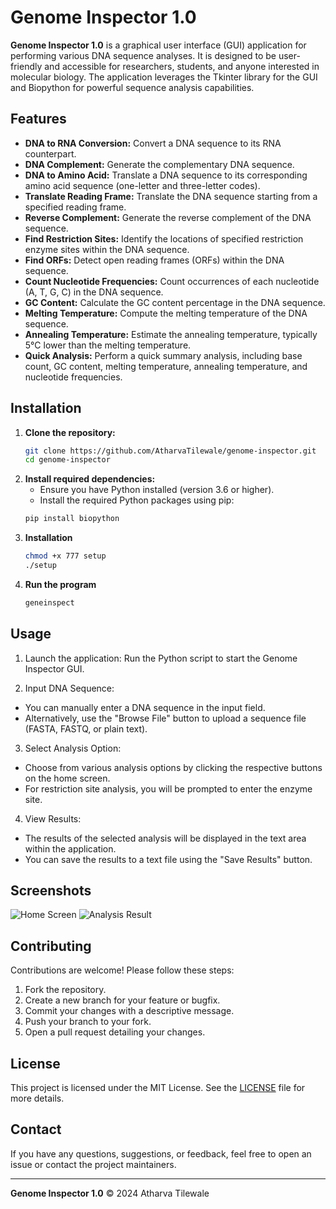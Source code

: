 # Genome Inspector 1.0
**Genome Inspector 1.0** is a graphical user interface (GUI) application for performing various DNA sequence analyses. It is designed to be user-friendly and accessible for researchers, students, and anyone interested in molecular biology. The application leverages the Tkinter library for the GUI and Biopython for powerful sequence analysis capabilities.

## Features

- **DNA to RNA Conversion:** Convert a DNA sequence to its RNA counterpart.
- **DNA Complement:** Generate the complementary DNA sequence.
- **DNA to Amino Acid:** Translate a DNA sequence to its corresponding amino acid sequence (one-letter and three-letter codes).
- **Translate Reading Frame:** Translate the DNA sequence starting from a specified reading frame.
- **Reverse Complement:** Generate the reverse complement of the DNA sequence.
- **Find Restriction Sites:** Identify the locations of specified restriction enzyme sites within the DNA sequence.
- **Find ORFs:** Detect open reading frames (ORFs) within the DNA sequence.
- **Count Nucleotide Frequencies:** Count occurrences of each nucleotide (A, T, G, C) in the DNA sequence.
- **GC Content:** Calculate the GC content percentage in the DNA sequence.
- **Melting Temperature:** Compute the melting temperature of the DNA sequence.
- **Annealing Temperature:** Estimate the annealing temperature, typically 5°C lower than the melting temperature.
- **Quick Analysis:** Perform a quick summary analysis, including base count, GC content, melting temperature, annealing temperature, and nucleotide frequencies.

## Installation

1. **Clone the repository:**
   ```sh
   git clone https://github.com/AtharvaTilewale/genome-inspector.git
   cd genome-inspector

2. **Install required dependencies:**
   - Ensure you have Python installed (version 3.6 or higher).
   - Install the required Python packages using pip:
   ```sh
   pip install biopython

3. **Installation**
   ```sh
   chmod +x 777 setup
   ./setup

4. **Run the program**
   ```sh
   geneinspect

## Usage
1) Launch the application:
Run the Python script to start the Genome Inspector GUI.

2) Input DNA Sequence:

- You can manually enter a DNA sequence in the input field.
- Alternatively, use the "Browse File" button to upload a sequence file (FASTA, FASTQ, or plain text).

3) Select Analysis Option:

- Choose from various analysis options by clicking the respective buttons on the home screen.
- For restriction site analysis, you will be prompted to enter the enzyme site.

4) View Results:

- The results of the selected analysis will be displayed in the text area within the application.
- You can save the results to a text file using the "Save Results" button.

## Screenshots

![Home Screen](path/to/home_screen.png)
![Analysis Result](path/to/analysis_result.png)


## Contributing
Contributions are welcome! Please follow these steps:

1) Fork the repository.
2) Create a new branch for your feature or bugfix.
3) Commit your changes with a descriptive message.
4) Push your branch to your fork.
5) Open a pull request detailing your changes.

## License
This project is licensed under the MIT License. See the [LICENSE](LICENSE) file for more details.

## Contact
If you have any questions, suggestions, or feedback, feel free to open an issue or contact the project maintainers.


---

**Genome Inspector 1.0** © 2024 Atharva Tilewale
